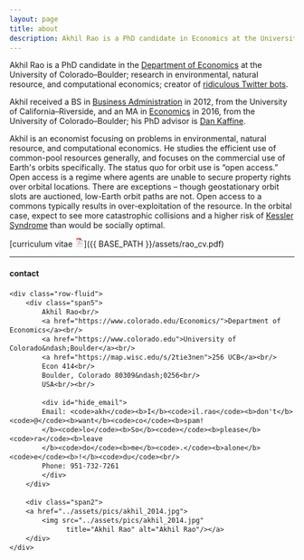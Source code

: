 ```yaml
---
layout: page
title: about
description: Akhil Rao is a PhD candidate in Economics at the University of Colorado - Boulder; research in environmental and natural resource economics
---
```


Akhil Rao is a PhD candidate in the
[Department of Economics](https://www.biostat.wisc.edu)
at the University of Colorado&ndash;Boulder;
research in environmental, natural resource, and computational economics; creator of [ridiculous Twitter bots](https://twitter.com/bakRabot).

Akhil received a BS in [Business Administration](https://soba.ucr.edu/)
in 2012, from the
University of California&ndash;Riverside, and an
MA in [Economics](https://www.colorado.edu/Economics/) in 2016, from the
University of Colorado&ndash;Boulder; his PhD advisor is
[Dan Kaffine](http://spot.colorado.edu/~daka9342/).

Akhil is an economist focusing on problems in environmental, natural resource, and computational economics. He studies the efficient use of common-pool resources generally, and focuses on the commercial use of Earth's orbits specifically. The
status quo for orbit use is &ldquo;open access.&rdquo; Open access is a
regime where agents are unable to secure property rights over orbital locations. There are exceptions &ndash; though geostationary orbit slots are auctioned, low-Earth orbit paths are not. Open access to a commons typically results in over-exploitation of the resource. In the orbital case, expect to see more catastrophic collisions and a higher risk of [Kessler Syndrome](https://en.wikipedia.org/wiki/Kessler_syndrome) than would be socially optimal. 

[curriculum vitae ![CV as pdf](icons16/pdf-icon.png)]({{ BASE_PATH }}/assets/rao_cv.pdf)<br/>
<!-- [orcid](https://orcid.org): [0000-0002-4914-6671](https://orcid.org/0000-0002-4914-6671)<br/>
[google scholar](https://scholar.google.com/citations?sortby=pubdate&hl=en&user=42tCp5UAAAAJ&view_op=list_works)<br/>
[impactstory](https://impactstory.org/u/0000-0002-4914-6671) -->

---

<div class="container">
<h4><a name="contact"></a>contact</h4>

    <div class="row-fluid">
        <div class="span5">
            Akhil Rao<br/>
            <a href="https://www.colorado.edu/Economics/">Department of Economics</a><br/>
            <a href="https://www.colorado.edu">University of Colorado&ndash;Boulder</a><br/>
            <a href="https://map.wisc.edu/s/2tie3nen">256 UCB</a><br/>
            Econ 414<br/>
            Boulder, Colorado 80309&ndash;0256<br/>
            USA<br/><br/>

            <div id="hide_email">
            Email: <code>akh</code><b>I</b><code>il.rao</code><b>don't</b><code>@</code><b>want</b><code>co</code><b>spam!
            </b><code>lo</code><b>So</b><code></code><b>please</b><code>ra</code><b>leave
            </b><code>do</code><b>me</b><code>.</code><b>alone</b><code>e</code><b>!</b><code>du</code><br/>
            Phone: 951-732-7261
            </div>
        </div>

        <div class="span2">
        <a href="../assets/pics/akhil_2014.jpg">
            <img src="../assets/pics/akhil_2014.jpg"
                  title="Akhil Rao" alt="Akhil Rao"/></a>
        </div>
    </div>
</div>
